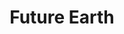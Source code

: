 ---
title: Future Earth
url: 'https://futureearth.org/'
tags:
  - business
  - community
categories:
  - 207559a4-fe66-4c3d-bc6c-4f721f9562a4
description: >
  Future Earth is a global research programme designed to provide the knowledge
  needed to support transformations towards sustainability. They focus on
  systems-based approaches, seeking to deepen the understanding of complex Earth
  systems and human dynamics across different disciplines.
image: null
blueprint: action

---